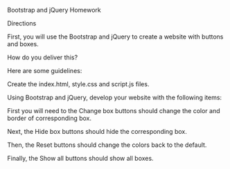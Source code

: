 Bootstrap and jQuery Homework

Directions

First, you will use the Bootstrap and jQuery to create a website with buttons and boxes. 

How do you deliver this? 

Here are some guidelines:

Create the index.html, style.css and script.js files.

Using Bootstrap and jQuery, develop your website with the following items:

First you will need to the Change box buttons should change the color and border of corresponding box.

Next, the Hide box buttons should hide the corresponding box.

Then, the Reset buttons should change the colors back to the default.

Finally, the Show all buttons should show all boxes.